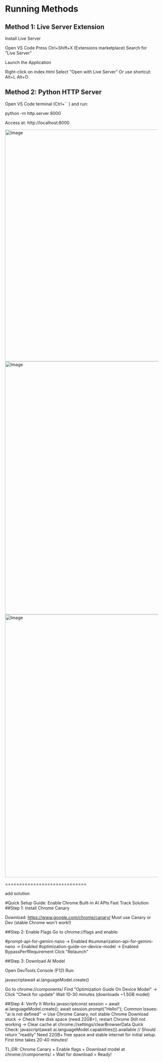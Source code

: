 ﻿# Running Methods

## Method 1: Live Server Extension

Install Live Server

Open VS Code
Press Ctrl+Shift+X (Extensions marketplace)
Search for "Live Server"

Launch the Application

Right-click on index.html
Select "Open with Live Server"
Or use shortcut: Alt+L Alt+O

## Method 2: Python HTTP Server

Open VS Code terminal (Ctrl+`` ) and run:

python -m http.server 8000

Access at: http://localhost:8000


<img width="1247" height="765" alt="Image" src="https://github.com/user-attachments/assets/e29e74ef-0b30-4c97-af60-61051e0fa5fc" />

<img width="1244" height="835" alt="Image" src="https://github.com/user-attachments/assets/a4dad0dc-1ae3-4541-95ca-2257113e8795" />


<img width="1263" height="867" alt="Image" src="https://github.com/user-attachments/assets/e6d572cd-bf91-49a9-9fbd-daa9ac9a2cde" />


















=============================

add solution


#Quick Setup Guide: Enable Chrome Built-in AI APIs
 Fast Track Solution
##Step 1: Install Chrome Canary

Download: https://www.google.com/chrome/canary/
Must use Canary or Dev (stable Chrome won't work!)

##Step 2: Enable Flags
Go to chrome://flags and enable:

#prompt-api-for-gemini-nano → Enabled
#summarization-api-for-gemini-nano → Enabled
#optimization-guide-on-device-model → Enabled BypassPerfRequirement
Click "Relaunch"

##Step 3: Download AI Model

Open DevTools Console (F12)
Run:

javascriptawait ai.languageModel.create()

Go to chrome://components/
Find "Optimization Guide On Device Model" → Click "Check for update"
Wait 10-30 minutes (downloads ~1.5GB model)

##Step 4: Verify It Works
javascriptconst session = await ai.languageModel.create();
await session.prompt("Hello!");
 Common Issues:
"ai is not defined" → Use Chrome Canary, not stable Chrome
Download stuck → Check free disk space (need 22GB+), restart Chrome
Still not working → Clear cache at chrome://settings/clearBrowserData
 Quick Check:
javascript(await ai.languageModel.capabilities()).available
// Should return "readily"
Need 22GB+ free space and stable internet for initial setup. First time takes 20-40 minutes!

TL;DR: Chrome Canary + Enable flags + Download model at chrome://components/ + Wait for download = Ready! 

